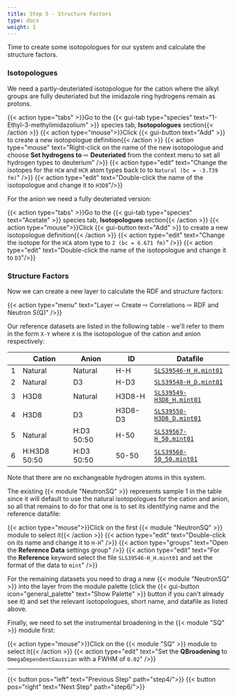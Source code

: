 ```yaml
---
title: Step 5 - Structure Factors
type: docs
weight: 1
---
```


Time to create some isotopologues for our system and calculate the structure factors.

### Isotopologues

We need a partly-deuteriated isotopologue for the cation where the alkyl groups are fully deuteriated but the imidazole ring hydrogens remain as protons.

{{< action type="tabs" >}}Go to the {{< gui-tab type="species" text="1-Ethyl-3-methylimidazolium" >}} species tab, **Isotopologues** section{{< /action >}}
{{< action type="mouse">}}Click {{< gui-button text="Add" >}} to create a new isotopologue definition{{< /action >}}
{{< action type="mouse" text="Right-click on the name of the new isotopologue and choose **Set hydrogens to** &#8680; **Deuteriated** from the context menu to set all hydrogen types to deuterium" />}}
{{< action type="edit" text="Change the isotopes for the `HCW` and `HCR` atom types back to to `Natural (bc = -3.739 fm)`" />}}
{{< action type="edit" text="Double-click the name of the isotopologue and change it to `H3D8`"/>}}

For the anion we need a fully deuteriated version:

{{< action type="tabs" >}}Go to the {{< gui-tab type="species" text="Acetate" >}} species tab, **Isotopologues** section{{< /action >}}
{{< action type="mouse">}}Click {{< gui-button text="Add" >}} to create a new isotopologue definition{{< /action >}}
{{< action type="edit" text="Change the isotope for the `HCA` atom type to `2 (bc = 6.671 fm)`" />}}
{{< action type="edit" text="Double-click the name of the isotopologue and change it to `D3`"/>}}

### Structure Factors

Now we can create a new layer to calculate the RDF and structure factors:

{{< action type="menu" text="Layer &#8680; Create &#8680; Correlations &#8680; RDF and Neutron S(Q)" />}}

Our reference datasets are listed in the following table - we'll refer to them in the form `X-Y` where `X` is the isotopologue of the cation and anion respectively:

| |Cation|Anion|ID|Datafile|
|-|------|-----|-------|---------|
|1|Natural|Natural|H-H|[`SLS39546-H_H.mint01`](https://raw.githubusercontent.com/disorderedmaterials/dissolve/develop/examples/emim-oac/data/SLS39546-H_H.mint01)|
|2|Natural|D3|H-D3|[`SLS39548-H_D.mint01`](https://raw.githubusercontent.com/disorderedmaterials/dissolve/develop/examples/emim-oac/data/SLS39548-H_D.mint01)|
|3|H3D8|Natural|H3D8-H|[`SLS39549-H3D8_H.mint01`](https://raw.githubusercontent.com/disorderedmaterials/dissolve/develop/examples/emim-oac/data/SLS39549-H3D8_H.mint01)|
|4|H3D8|D3|H3D8-D3|[`SLS39550-H3D8_D.mint01`](https://raw.githubusercontent.com/disorderedmaterials/dissolve/develop/examples/emim-oac/data/SLS39550-H3D8_D.mint01)|
|5|Natural|H:D3 50:50|H-50|[`SLS39567-H_50.mint01`](https://raw.githubusercontent.com/disorderedmaterials/dissolve/develop/examples/emim-oac/data/SLS39567-H_50.mint01)|
|6|H:H3D8 50:50|H:D3 50:50|50-50|[`SLS39568-50_50.mint01`](https://raw.githubusercontent.com/disorderedmaterials/dissolve/develop/examples/emim-oac/data/SLS39568-50_50.mint01)|

Note that there are no exchangeable hydrogen atoms in this system.

The existing {{< module "NeutronSQ" >}} represents sample 1 in the table since it will default to use the natural isotopologues for the cation and anion, so all that remains to do for that one is to set its identifying name and the reference datafile:

{{< action type="mouse">}}Click on the first {{< module "NeutronSQ" >}} module to select it{{< /action >}}
{{< action type="edit" text="Double-click on its name and change it to `H-H`" />}}
{{< action type="groups" text="Open the **Reference Data** settings group" />}}
{{< action type="edit" text="For the **Reference** keyword select the file `SLS39546-H_H.mint01` and set the format of the data to `mint`" />}}

For the remaining datasets you need to drag a new {{< module "NeutronSQ" >}} into the layer from the module palette (click the {{< gui-button icon="general_palette" text="Show Palette" >}} button if you can't already see it) and set the relevant isotopologues, short name, and datafile as listed above.

Finally, we need to set the instrumental broadening in the {{< module "SQ" >}} module first:

{{< action type="mouse">}}Click on the {{< module "SQ" >}} module to select it{{< /action >}}
{{< action type="edit" text="Set the **QBroadening** to `OmegaDependentGaussian` with a FWHM of `0.02`" />}}

* * *
{{< button pos="left" text="Previous Step" path="step4/">}}
{{< button pos="right" text="Next Step" path="step6/">}}
